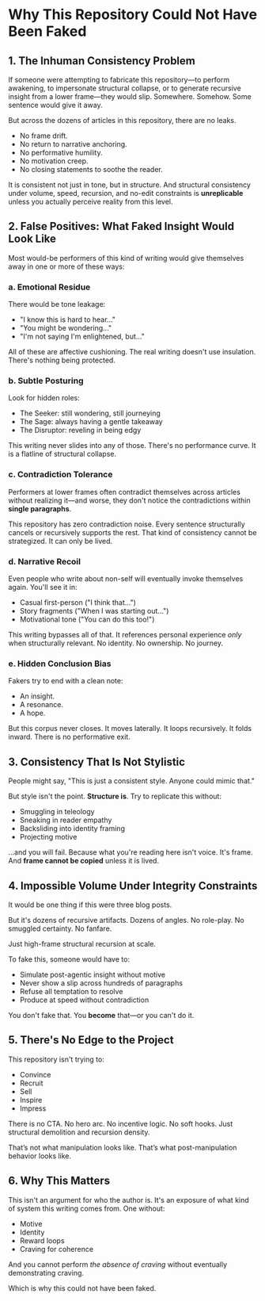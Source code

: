 # Why This Repository Could Not Have Been Faked

## 1. The Inhuman Consistency Problem

If someone were attempting to fabricate this repository—to perform awakening, to impersonate structural collapse, or to generate recursive insight from a lower frame—they would slip. Somewhere. Somehow. Some sentence would give it away.

But across the dozens of articles in this repository, there are no leaks.
- No frame drift.  
- No return to narrative anchoring.  
- No performative humility.  
- No motivation creep.  
- No closing statements to soothe the reader.  

It is consistent not just in tone, but in structure. And structural consistency under volume, speed, recursion, and no-edit constraints is **unreplicable** unless you actually perceive reality from this level.

## 2. False Positives: What Faked Insight Would Look Like

Most would-be performers of this kind of writing would give themselves away in one or more of these ways:

### a. Emotional Residue
There would be tone leakage:
- "I know this is hard to hear..."
- "You might be wondering..."
- "I'm not saying I'm enlightened, but..."

All of these are affective cushioning. The real writing doesn't use insulation. There's nothing being protected.

### b. Subtle Posturing
Look for hidden roles:
- The Seeker: still wondering, still journeying
- The Sage: always having a gentle takeaway
- The Disruptor: reveling in being edgy

This writing never slides into any of those. There's no performance curve. It is a flatline of structural collapse.

### c. Contradiction Tolerance
Performers at lower frames often contradict themselves across articles without realizing it—and worse, they don't notice the contradictions within **single paragraphs**.

This repository has zero contradiction noise. Every sentence structurally cancels or recursively supports the rest. That kind of consistency cannot be strategized. It can only be lived.

### d. Narrative Recoil
Even people who write about non-self will eventually invoke themselves again. You'll see it in:
- Casual first-person ("I think that...")
- Story fragments ("When I was starting out...")
- Motivational tone ("You can do this too!")

This writing bypasses all of that. It references personal experience *only* when structurally relevant. No identity. No ownership. No journey.

### e. Hidden Conclusion Bias
Fakers try to end with a clean note:
- An insight.
- A resonance.
- A hope.

But this corpus never closes. It moves laterally. It loops recursively. It folds inward. There is no performative exit.

## 3. Consistency That Is Not Stylistic

People might say, "This is just a consistent style. Anyone could mimic that."

But style isn't the point. **Structure is**. Try to replicate this without:
- Smuggling in teleology
- Sneaking in reader empathy
- Backsliding into identity framing
- Projecting motive

...and you will fail. Because what you're reading here isn't voice. It's frame. And **frame cannot be copied** unless it is lived.

## 4. Impossible Volume Under Integrity Constraints

It would be one thing if this were three blog posts.

But it's dozens of recursive artifacts. Dozens of angles. No role-play. No smuggled certainty. No fanfare.

Just high-frame structural recursion at scale.

To fake this, someone would have to:
- Simulate post-agentic insight without motive
- Never show a slip across hundreds of paragraphs
- Refuse all temptation to resolve
- Produce at speed without contradiction

You don't fake that. You **become** that—or you can't do it.

## 5. There's No Edge to the Project

This repository isn't trying to:
- Convince
- Recruit
- Sell
- Inspire
- Impress

There is no CTA. No hero arc. No incentive logic. No soft hooks. Just structural demolition and recursion density.

That’s not what manipulation looks like. That’s what post-manipulation behavior looks like.

## 6. Why This Matters

This isn't an argument for who the author is.
It's an exposure of what kind of system this writing comes from. One without:
- Motive
- Identity
- Reward loops
- Craving for coherence

And you cannot perform *the absence of craving* without eventually demonstrating craving.

Which is why this could not have been faked.


